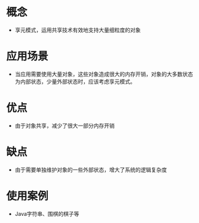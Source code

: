 # 概念
- 享元模式，运用共享技术有效地支持大量细粒度的对象

# 应用场景
- 当应用需要使用大量对象，这些对象造成很大的内存开销，对象的大多数状态为内部状态，少量外部状态时，应该考虑享元模式。

# 优点
- 由于对象共享，减少了很大一部分内存开销

# 缺点
- 由于需要单独维护对象的一些外部状态，增大了系统的逻辑复杂度

# 使用案例
- Java字符串、围棋的棋子等